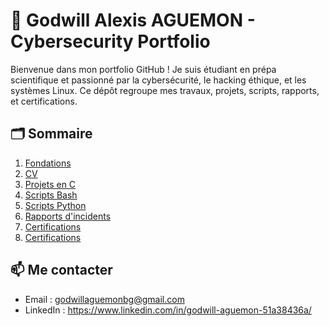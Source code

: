 # 👋 Godwill Alexis AGUEMON - Cybersecurity Portfolio

Bienvenue dans mon portfolio GitHub !
Je suis étudiant en prépa scientifique et passionné par la cybersécurité, le hacking éthique, et les systèmes Linux. Ce dépôt regroupe mes travaux, projets, scripts, rapports, et certifications.

## 🗂️ Sommaire
1. [Fondations](./01_Fondations/)
2. [CV](./02_CV/)
3. [Projets en C](./03_Projets_C/)
4. [Scripts Bash](./04_Scripts_Bash/)
5. [Scripts Python](./05_Scripts_Python/)
6. [Rapports d'incidents](./06_Rapports_Incidents/)
7. [Certifications](./07_Certifications/)
9. [Certifications](./07_Certifications/)

## 📫 Me contacter
- Email : godwillaguemonbg@gmail.com
- LinkedIn : https://www.linkedin.com/in/godwill-aguemon-51a38436a/
